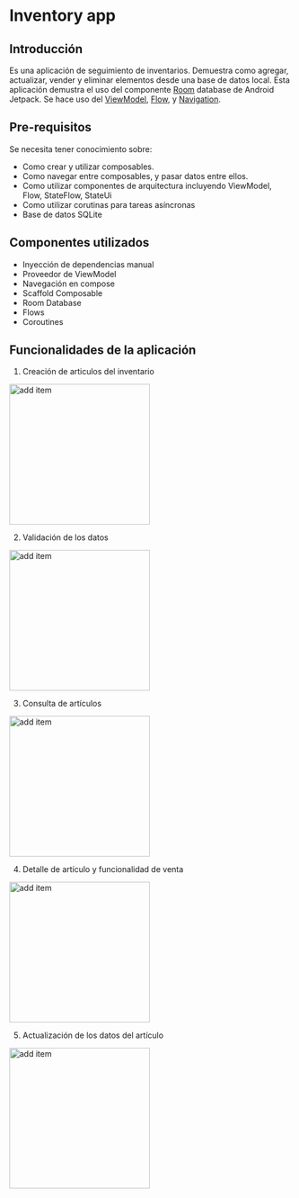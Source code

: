 Inventory app
==================================

Introducción
------------

Es una aplicación de seguimiento de inventarios. Demuestra como agregar, actualizar, vender y eliminar elementos desde una base de datos local.
Esta aplicación demustra el uso del componente [Room](https://developer.android.com/training/data-storage/room) database de Android Jetpack.
Se hace uso del [ViewModel](https://developer.android.com/topic/libraries/architecture/viewmodel),
[Flow](https://developer.android.com/kotlin/flow),
y [Navigation](https://developer.android.com/topic/libraries/architecture/navigation/).

Pre-requisitos
--------------

Se necesita tener conocimiento sobre:
- Como crear y utilizar composables.
- Como navegar entre composables, y pasar datos entre ellos.
- Como utilizar componentes de arquitectura incluyendo ViewModel, Flow, StateFlow, StateUi
- Como utilizar corutinas para tareas asíncronas
- Base de datos SQLite

Componentes utilizados
--------------

- Inyección de dependencias manual
- Proveedor de ViewModel
- Navegación en compose
- Scaffold Composable
- Room Database
- Flows
- Coroutines

Funcionalidades de la aplicación
--------------

1. Creación de articulos del inventario

<img src="sampledata/inventory_add.jpg" width="250" alt="add item" />

2. Validación de los datos

<img src="sampledata/inventory_validation.jpg" width="250" alt="add item" />


3. Consulta de artículos

<img src="sampledata/inventory_read.jpg" width="250" alt="add item" />


4. Detalle de artículo y funcionalidad de venta

<img src="sampledata/inventory_details.jpg" width="250" alt="add item" />


5. Actualización de los datos del artículo

<img src="sampledata/inventory_update.jpg" width="250" alt="add item" />
